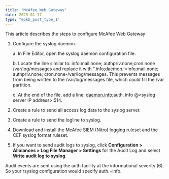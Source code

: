 ```yaml
---
title: "McAfee Web Gateway"
date: 2025-01-17
type: "epkb_post_type_1"
---
```


This article describes the steps to configure McAfee Web Gateway

1. Configure the syslog daemon. 
 
    a. In File Editor, open the syslog daemon configuration file.  

    b. Locate the line similar to: info:mail.none; authpriv.none;cron.none /var/log/messages and replace it with ".info;daemon.!=info;mail.none; authpriv.none; cron.none-/var/log/messages. This prevents messages  
    from being written to the /var/log/messages file, which could fill the /var partition.

    c. At the end of the file, add a line: [daemon.info](http://daemon.info);auth. info @&lt;syslog server IP address&gt;:514. 
      
    

3. Create a rule to send all access log data to the syslog server.

5. Create a rule to send the logline to syslog.

7. Download and install the McAfee SIEM (Nitro) logging ruleset and the CEF syslog format ruleset.

9. If you want to send audit logs to syslog, click **Configuration > Alloiances > Log File Manager > Settings** for the Audit Log and select **Write audit log to syslog**.  
      
    

Audit events are sent using the auth facility at the informational severity (6). So your rsyslog configuration would specify auth.=info.

